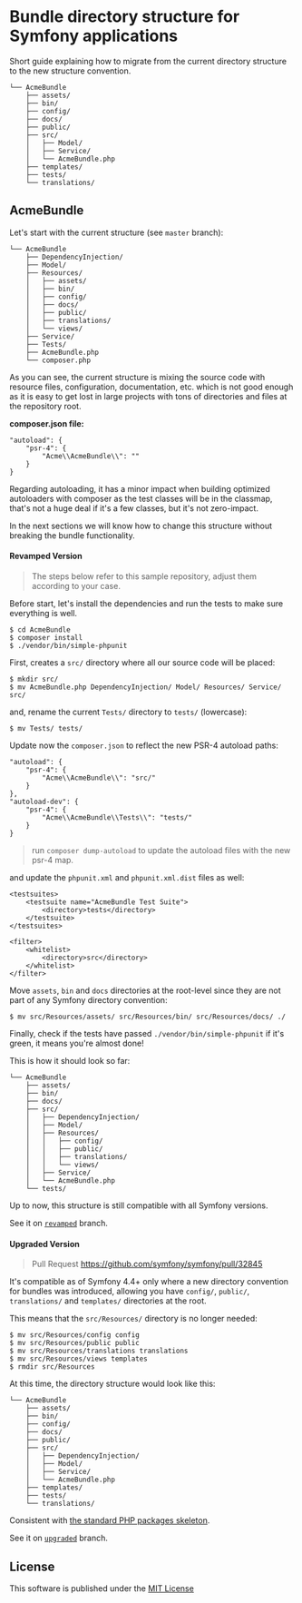 Bundle directory structure for Symfony applications
===================================================

Short guide explaining how to migrate from the current directory structure 
to the new structure convention.

    └── AcmeBundle
        ├── assets/
        ├── bin/
        ├── config/
        ├── docs/
        ├── public/
        ├── src/
        │   ├── Model/
        │   ├── Service/
        │   └── AcmeBundle.php
        ├── templates/
        ├── tests/
        └── translations/

AcmeBundle
----------

Let's start with the current structure (see `master` branch):

    └── AcmeBundle
        ├── DependencyInjection/
        ├── Model/
        ├── Resources/
        │   ├── assets/
        │   ├── bin/
        │   ├── config/
        │   ├── docs/
        │   ├── public/
        │   ├── translations/
        │   └── views/
        ├── Service/
        ├── Tests/
        ├── AcmeBundle.php
        └── composer.php

As you can see, the current structure is mixing the source code with resource files, configuration, documentation, etc.
which is not good enough as it is easy to get lost in large projects with tons of directories and files at the repository root.

**composer.json file:**

    "autoload": {
        "psr-4": {
            "Acme\\AcmeBundle\\": ""
        }
    }

Regarding autoloading, it has a minor impact when building optimized autoloaders with composer as the test classes will be in the classmap, 
that's not a huge deal if it's a few classes, but it's not zero-impact.

In the next sections we will know how to change this structure without breaking the bundle functionality.

#### Revamped Version

> The steps below refer to this sample repository, adjust them according to your case.

Before start, let's install the dependencies and run the tests to make sure everything is well.

    $ cd AcmeBundle
    $ composer install
    $ ./vendor/bin/simple-phpunit

First, creates a `src/` directory where all our source code will be placed:  

    $ mkdir src/
    $ mv AcmeBundle.php DependencyInjection/ Model/ Resources/ Service/ src/

and, rename the current `Tests/` directory to `tests/` (lowercase):  

    $ mv Tests/ tests/

Update now the `composer.json` to reflect the new PSR-4 autoload paths: 

    "autoload": {
        "psr-4": {
            "Acme\\AcmeBundle\\": "src/"
        }
    },
    "autoload-dev": {
        "psr-4": {
            "Acme\\AcmeBundle\\Tests\\": "tests/"
        }
    }

> run `composer dump-autoload` to update the autoload files with the new psr-4 map.

and update the `phpunit.xml` and `phpunit.xml.dist` files as well:

    <testsuites>
        <testsuite name="AcmeBundle Test Suite">
            <directory>tests</directory>
        </testsuite>
    </testsuites>
    
    <filter>
        <whitelist>
            <directory>src</directory>
        </whitelist>
    </filter>

Move `assets`, `bin` and `docs` directories at the root-level since they are not part of any Symfony directory convention:

    $ mv src/Resources/assets/ src/Resources/bin/ src/Resources/docs/ ./

Finally, check if the tests have passed `./vendor/bin/simple-phpunit` if it's green, it means you're almost done!

This is how it should look so far:

    └── AcmeBundle
        ├── assets/
        ├── bin/
        ├── docs/
        ├── src/
        │   ├── DependencyInjection/
        │   ├── Model/
        │   ├── Resources/
        │   │   ├── config/
        │   │   ├── public/
        │   │   ├── translations/
        │   │   └── views/
        │   ├── Service/
        │   └── AcmeBundle.php
        └── tests/

Up to now, this structure is still compatible with all Symfony versions.

See it on [`revamped`](https://github.com/yceruto/acme-bundle/tree/revamped) branch.

#### Upgraded Version

> Pull Request https://github.com/symfony/symfony/pull/32845

It's compatible as of Symfony 4.4+ only where a new directory convention for bundles was introduced,
allowing you have `config/`, `public/`, `translations/` and `templates/` directories at the root.

This means that the `src/Resources/` directory is no longer needed:

    $ mv src/Resources/config config
    $ mv src/Resources/public public
    $ mv src/Resources/translations translations
    $ mv src/Resources/views templates
    $ rmdir src/Resources

At this time, the directory structure would look like this:

    └── AcmeBundle
        ├── assets/
        ├── bin/
        ├── config/
        ├── docs/
        ├── public/
        ├── src/
        │   ├── DependencyInjection/
        │   ├── Model/
        │   ├── Service/
        │   └── AcmeBundle.php
        ├── templates/
        ├── tests/
        └── translations/
        
Consistent with [the standard PHP packages skeleton](https://github.com/php-pds/skeleton).

See it on [`upgraded`](https://github.com/yceruto/acme-bundle/tree/upgraded) branch.

License
-------

This software is published under the [MIT License](LICENSE.md)
